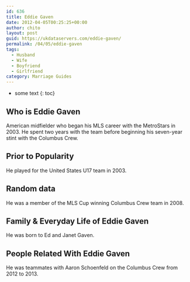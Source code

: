 ```yaml
---
id: 636
title: Eddie Gaven
date: 2012-04-05T00:25:25+00:00
author: chito
layout: post
guid: https://ukdataservers.com/eddie-gaven/
permalink: /04/05/eddie-gaven
tags:
  - Husband
  - Wife
  - Boyfriend
  - Girlfriend
category: Marriage Guides
---
```


* some text
{: toc}


## Who is  Eddie Gaven
                  
                  
                  
American midfielder who began his MLS career with the MetroStars in 2003. He spent two years with the team before beginning his seven-year stint with the Columbus Crew.
                  
                
                
                
## Prior to Popularity 
                  
                  
                  
He played for the United States U17 team in 2003.
                  
                
                
                
## Random data 
                  
                  
                  
He was a member of the MLS Cup winning Columbus Crew team in 2008.
                  
                
                
                
## Family & Everyday Life of Eddie Gaven
                  
                  
                  
He was born to Ed and Janet Gaven.
                  
                
                
                
## People Related With  Eddie Gaven
                  
                  
                  
He was teammates with Aaron Schoenfeld on the Columbus Crew from 2012 to 2013.
                  
                
              
            
          
          
          
    
    
  
